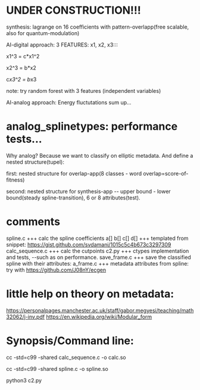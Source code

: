 # UNDER CONSTRUCTION!!! 
synthesis: lagrange on 16 coefficients with pattern-overlapp(free scalable, also for quantum-modulation)


AI-digital approach: 3 FEATURES: x1, x2, x3:::

x1^3   =  c*x1^2

x2^3   =  b*x2

c*x3^2 = b*x3

note: try random forest with 3 features (independent variables)

AI-analog approach: Energy fluctutations sum up...

# analog_splinetypes: performance tests...
Why analog? Because we want to classify on elliptic metadata. And define a nested structure(tupel):

first: nested structure for overlap-app(8 classes - word overlap=score-of-fitness)

second: nested structure for synthesis-app -- upper bound - lower bound(steady spline-transition), 6 or 8 attributes(test).
# comments
spline.c +++ calc the spline coefficients a[] b[] c[] d[] +++ templated from snippet: https://gist.github.com/svdamani/1015c5c4b673c3297309 
calc_sequence.c +++ calc the cutpoints 
c2.py +++ ctypes implementation and tests, --such as on performance. 
save_frame.c +++ save the classified spline with their attributes: 
a_frame.c +++ metadata attributes from spline: try with https://github.com/J08nY/ecgen
# little help on theory on metadata:
https://personalpages.manchester.ac.uk/staff/gabor.megyesi/teaching/math32062/j-inv.pdf
https://en.wikipedia.org/wiki/Modular_form
# Synopsis/Command line:
cc -std=c99 -shared calc_sequence.c -o calc.so

cc -std=c99 -shared spline.c -o spline.so

python3 c2.py
